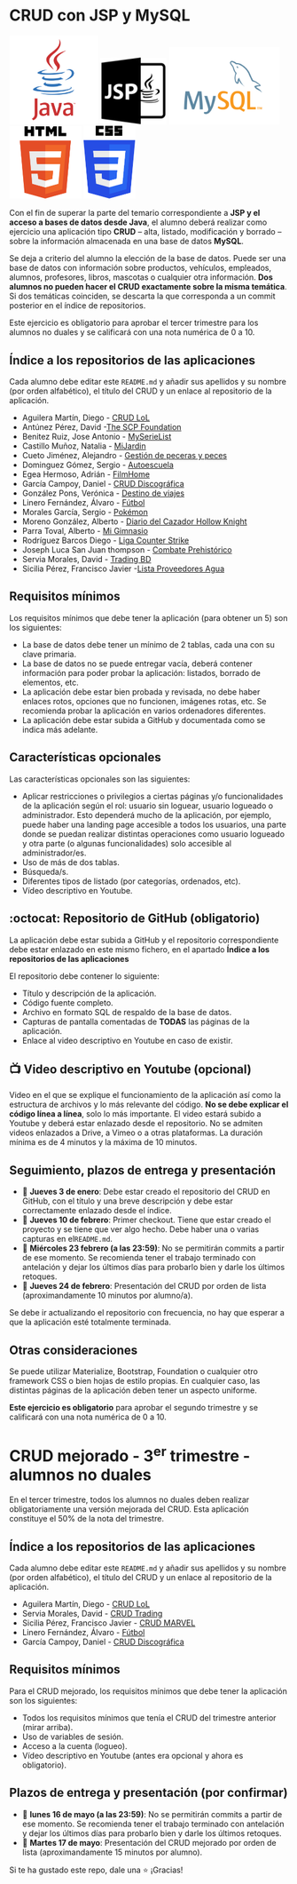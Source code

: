 # CRUD con JSP y MySQL

<img width="160px" src="java.svg"> <img width="120px" src="jsp.svg"> <img width="200px" src="mysql.svg"> <img width="130px" src="html.svg">
 <img width="93px" src="css.svg">


Con el fin de superar la parte del temario correspondiente a **JSP y el acceso a bases de datos desde Java**, el alumno deberá realizar como ejercicio una aplicación tipo **CRUD** – alta, listado, modificación y borrado – sobre la información almacenada en una base de datos **MySQL**.

Se deja a criterio del alumno la elección de la base de datos. Puede ser una base de datos con información sobre productos, vehículos, empleados, alumnos, profesores, libros, mascotas o cualquier otra información. **Dos alumnos no pueden hacer el CRUD exactamente sobre la misma temática**. Si dos temáticas coinciden, se descarta la que corresponda a un commit posterior en el índice de repositorios.

Este ejercicio es obligatorio para aprobar el tercer trimestre para los alumnos no duales y se calificará con una nota numérica de 0 a 10.

## Índice a los repositorios de las aplicaciones

Cada alumno debe editar este `README.md` y añadir sus apellidos y su nombre (por orden alfabético), el título del CRUD y un enlace al repositorio de la aplicación.

* Aguilera Martín, Diego - [CRUD LoL](https://github.com/DiegoAguileraMartin/lolcrud)
* Antúnez Pérez, David -[The SCP Foundation](https://github.com/DavidAntunezPerez/TheSCPFoundation-CRUD)
* Benitez Ruiz, Jose Antonio - [MySerieList](https://github.com/JoseAntonioBenitez/MySerieList)
* Castillo Muñoz, Natalia - [MiJardin](https://github.com/mnataliacm/EjercicioCrudMiJardin)
* Cueto Jiménez, Alejandro - [Gestión de peceras y peces](https://github.com/AleCueto/CreacionPecesYPeceras)
* Dominguez Gómez, Sergio - [Autoescuela ](https://github.com/SergioDominguez15/CRUD.git)
* Egea Hermoso, Adrián - [FilmHome](https://github.com/AdrianEgeaHermoso/FilmHome)
* García Campoy, Daniel - [CRUD Discográfica](https://github.com/DanielGarciaCampoy/CrudJSP_Discografica)
* González Pons, Verónica - [Destino de viajes](https://github.com/Veronicagnzpns/destinos.git)
* Linero Fernández, Álvaro - [Fútbol](https://github.com/Alvaroskill/FutbolCrud)
* Morales García, Sergio - [Pokémon](https://github.com/sergiomoralesgarcia/Crud-Pokemon)
* Moreno González, Alberto - [Diario del Cazador Hollow Knight](https://github.com/albertomorenogonzalez/diario-del-cazador-HK)
* Parra Toval, Alberto - [Mi Gimnasio](https://github.com/AlbertoParraToval/GYM-CRUD)
* Rodríguez Barcos Diego - [Liga Counter Strike](https://github.com/diegorodrii/CRUD-LigaCounterStrike)
* Joseph Luca San Juan thompson - [Combate Prehistórico](https://github.com/JosephLucaSanJuan/CRUD_PROGRAMACION)
* Servia Morales, David - [Trading BD](https://github.com/davidservia/Crud_Trading_Final)
* Sicilia Pérez, Francisco Javier -[Lista Proveedores Agua](https://github.com/FranSiciliaPerez/CrudProgram)

## Requisitos mínimos

Los requisitos mínimos que debe tener la aplicación (para obtener un 5) son los siguientes:

* La base de datos debe tener un mínimo de 2 tablas, cada una con su clave primaria.
* La base de datos no se puede entregar vacía, deberá contener información para poder probar la aplicación: listados, borrado de elementos, etc.
* La aplicación debe estar bien probada y revisada, no debe haber enlaces rotos, opciones que no funcionen, imágenes rotas, etc. Se recomienda probar la aplicación en varios ordenadores diferentes.
* La aplicación debe estar subida a GitHub y documentada como se indica más adelante.
    
## Características opcionales

Las características opcionales son las siguientes:

* Aplicar restricciones o privilegios a ciertas páginas y/o funcionalidades de la aplicación según el rol: usuario sin loguear, usuario logueado o administrador. Esto dependerá mucho de la aplicación, por ejemplo, puede haber una landing page accesible a todos los usuarios, una parte donde se puedan realizar distintas operaciones como usuario logueado y otra parte (o algunas funcionalidades) solo accesible al administrador/es.
* Uso de más de dos tablas.
* Búsqueda/s.
* Diferentes tipos de listado (por categorías, ordenados, etc).
* Vídeo descriptivo en Youtube.

## :octocat:	Repositorio de GitHub (obligatorio)

La aplicación debe estar subida a GitHub y el repositorio correspondiente debe estar enlazado en este mismo fichero, en el apartado **Índice a los repositorios de las aplicaciones**

El repositorio debe contener lo siguiente:
* Título y descripción de la aplicación.
* Código fuente completo.
* Archivo en formato SQL de respaldo de la base de datos.
* Capturas de pantalla comentadas de **TODAS** las páginas de la aplicación.
* Enlace al video descriptivo en Youtube en caso de existir.

## :tv: Video descriptivo en Youtube (opcional)

Video en el que se explique el funcionamiento de la aplicación así como la estructura de archivos y lo más relevante del código. **No se debe explicar el código línea a línea**, solo lo más importante. El video estará subido a Youtube y deberá estar enlazado desde el repositorio. No se admiten videos enlazados a Drive, a Vimeo o a otras plataformas. La duración mínima es de 4 minutos y la máxima de 10 minutos.

## Seguimiento, plazos de entrega y presentación

* 📆 **Jueves 3 de enero**: Debe estar creado el repositorio del CRUD en GitHub, con el título y una breve descripción y debe estar correctamente enlazado desde el índice.
* 📆 **Jueves 10 de febrero**: Primer checkout. Tiene que estar creado el proyecto y se tiene que ver algo hecho. Debe haber una o varias capturas en el`README.md`.
* 📆 **Miércoles 23 febrero (a las 23:59)**: No se permitirán commits a partir de ese momento. Se recomienda tener el trabajo terminado con antelación y dejar los últimos días para probarlo bien y darle los últimos retoques.
* 📆 **Jueves 24 de febrero**: Presentación del CRUD por orden de lista (aproximandamente 10 minutos por alumno/a).

Se debe ir actualizando el repositorio con frecuencia, no hay que esperar a que la aplicación esté totalmente terminada.

## Otras consideraciones

Se puede utilizar Materialize, Bootstrap, Foundation o cualquier otro framework CSS o bien hojas de estilo propias. En cualquier caso, las distintas páginas de la aplicación deben tener un aspecto uniforme.

**Este ejercicio es obligatorio** para aprobar el segundo trimestre y se calificará con una nota numérica de 0 a 10.

# CRUD mejorado - 3<sup>er</sup> trimestre - alumnos no duales

En el tercer trimestre, todos los alumnos no duales deben realizar obligatoriamente una versión mejorada del CRUD. Esta aplicación constituye el 50% de la nota del trimestre.

## Índice a los repositorios de las aplicaciones

Cada alumno debe editar este `README.md` y añadir sus apellidos y su nombre (por orden alfabético), el título del CRUD y un enlace al repositorio de la aplicación.

* Aguilera Martín, Diego - [CRUD LoL](https://github.com/DiegoAguileraMartin/lolcrud)
* Servia Morales, David - [CRUD Trading](https://github.com/davidservia/Crud_Trading_Final)
* Sicilia Pérez, Francisco Javier - [CRUD MARVEL](https://github.com/FranSiciliaPerez/CRUD-Progra-FranciscoJavierSP)
* Linero Fernández, Álvaro - [Fútbol](https://github.com/Alvaroskill/CrudII)
* García Campoy, Daniel - [CRUD Discográfica](https://github.com/DanielGarciaCampoy/CRUD_DiscograficaMejorado_3erTrim)

## Requisitos mínimos

Para el CRUD mejorado, los requisitos mínimos que debe tener la aplicación son los siguientes:

* Todos los requisitos mínimos que tenía el CRUD del trimestre anterior (mirar arriba).
* Uso de variables de sesión.
* Acceso a la cuenta (logueo).
* Vídeo descriptivo en Youtube (antes era opcional y ahora es obligatorio).

## Plazos de entrega y presentación (por confirmar)

* 📆 **lunes 16 de mayo (a las 23:59)**: No se permitirán commits a partir de ese momento. Se recomienda tener el trabajo terminado con antelación y dejar los últimos días para probarlo bien y darle los últimos retoques.
* 📆 **Martes 17 de mayo**: Presentación del CRUD mejorado por orden de lista (aproximandamente 15 minutos por alumno).


Si te ha gustado este repo, dale una :star: ¡Gracias!
